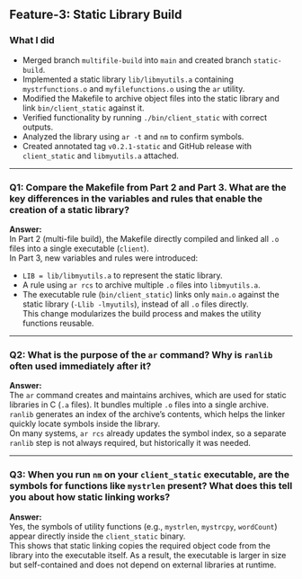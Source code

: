 ## Feature-3: Static Library Build

### What I did
- Merged branch `multifile-build` into `main` and created branch `static-build`.
- Implemented a static library `lib/libmyutils.a` containing `mystrfunctions.o` and `myfilefunctions.o` using the `ar` utility.
- Modified the Makefile to archive object files into the static library and link `bin/client_static` against it.
- Verified functionality by running `./bin/client_static` with correct outputs.
- Analyzed the library using `ar -t` and `nm` to confirm symbols.
- Created annotated tag `v0.2.1-static` and GitHub release with `client_static` and `libmyutils.a` attached.

---

### Q1: Compare the Makefile from Part 2 and Part 3. What are the key differences in the variables and rules that enable the creation of a static library?

**Answer:**  
In Part 2 (multi-file build), the Makefile directly compiled and linked all `.o` files into a single executable (`client`).  
In Part 3, new variables and rules were introduced:  
- `LIB = lib/libmyutils.a` to represent the static library.  
- A rule using `ar rcs` to archive multiple `.o` files into `libmyutils.a`.  
- The executable rule (`bin/client_static`) links only `main.o` against the static library (`-Llib -lmyutils`), instead of all `.o` files directly.  
This change modularizes the build process and makes the utility functions reusable.

---

### Q2: What is the purpose of the `ar` command? Why is `ranlib` often used immediately after it?

**Answer:**  
The `ar` command creates and maintains archives, which are used for static libraries in C (`.a` files). It bundles multiple `.o` files into a single archive.  
`ranlib` generates an index of the archive’s contents, which helps the linker quickly locate symbols inside the library.  
On many systems, `ar rcs` already updates the symbol index, so a separate `ranlib` step is not always required, but historically it was needed.

---

### Q3: When you run `nm` on your `client_static` executable, are the symbols for functions like `mystrlen` present? What does this tell you about how static linking works?

**Answer:**  
Yes, the symbols of utility functions (e.g., `mystrlen`, `mystrcpy`, `wordCount`) appear directly inside the `client_static` binary.  
This shows that static linking copies the required object code from the library into the executable itself. As a result, the executable is larger in size but self-contained and does not depend on external libraries at runtime.
